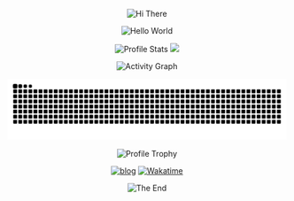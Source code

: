 <p align="center">
    <!-- https://github.com/kyechan99/capsule-render -->
    <img src="https://capsule-render.vercel.app/api?type=waving&color=gradient&height=300&&section=header&text=HI%20THERE&fontSize=90&fontAlign=50&fontAlignY=30&desc=I%20am%20Huaijin&descAlign=50&descSize=30&descAlignY=60&animation=twinkling" alt="Hi There" title="Hi There"/>
</p>

<p align="center">
    <!-- https://github.com/DenverCoder1/readme-typing-svg -->
    <img width="800" src="https://readme-typing-svg.demolab.com?font=LXGW+WenKai+TC&size=22&pause=1000&center=true&vCenter=true&random=false&width=600&lines=Welcome+to+my+GitHub+profile+page!+%F0%9F%91%8B" alt="Hello World" title="Hello World"/>
</p>

<p align="center">
    <!-- https://github.com/anuraghazra/github-readme-stats -->
    <!-- rules: https://github.com/anuraghazra/github-readme-stats/blob/master/src/calculateRank.js -->
    <img width="400" src="https://github-readme-stats.vercel.app/api?username=Huaijin2005&theme=transparent&show_icons=true&hide_border=true&show=reviews,discussions_started&hide_title=true&hide=contribs&number_format=long&count_private=true" alt="Profile Stats" title="Profile Stats" />
    <!-- https://github.com/DenverCoder1/github-readme-streak-stats -->
<!--     <img width="400" src="https://streak-stats.demolab.com?user=Huaijin2005&theme=transparent&hide_border=true" alt="Streak Stats" title="Streak Stats" /> -->
    <img width="400" src="https://github-readme-stats.vercel.app/api/top-langs/?username=Huaijin2005&layout=compact&theme=transparent&hide_border=true"/>    
    <!-- self-host in Vercel -->
    <!-- <img width="400" src="https://github-readme-streak-stats-Huaijin2005.vercel.app?user=Huaijin2005&theme=transparent&hide_border=true" alt="Streak Stats" title="Streak Stats" /> -->
</p>

<p align="center">
    <!-- https://github.com/Ashutosh00710/github-readme-activity-graph -->
    <img width="800" src="https://github-readme-activity-graph.vercel.app/graph?username=Huaijin2005&theme=github-compact&hide_border=true&area=true&custom_title=Activity%20Graph" alt="Activity Graph" title="Activity Graph" />
</p>


<p align="center">
	<img src="https://raw.githubusercontent.com/Huaijin2005/Huaijin2005/output/github-contribution-grid-snake-dark.svg"/>
</p>


<p align="center">
    <!-- https://github.com/ryo-ma/github-profile-trophy -->
    <!-- rules: https://github.com/ryo-ma/github-profile-trophy/blob/master/src/trophy.ts -->
    <img width="800" src="https://github-profile-trophy.vercel.app/?username=Huaijin2005&no-bg=true&no-frame=true&theme=algolia&title=-MultiLanguage" alt="Profile Trophy" title="Profile Trophy" />
</p>

<p align="center">
    <!-- https://github.com/badges/shields --> 
    <a href="https://lonelygod.me" target="_blank"><img src="https://img.shields.io/badge/blog-lonelygod.me-blue?logo=RSS&logoColor=f5f5f5" alt="blog" title="blog" /></a>
    <a href="https://wakatime.com/@Huaijin2005" target="_blank"><img src="https://wakatime.com/badge/user/2e2a9302-fda6-45e3-b0d2-5411e21a14f4.svg" alt="Wakatime" title="Wakatime" /></a>
    <!-- https://github.com/antonkomarev/github-profile-views-counter -->
<!--     <span><img src="https://komarev.com/ghpvc/?username=Huaijin2005&label=profile+views" alt="Profile Views" title="Profile Views" /></span> -->
</p>


<p align="center">
    <!-- https://github.com/kyechan99/capsule-render -->
    <img src="https://capsule-render.vercel.app/api?type=waving&color=gradient&height=300&&section=footer&text=THE%20END&fontSize=90&fontAlign=50&fontAlignY=70&desc=Keep%20it%20simple,%20stupid&descAlign=50&descSize=30&descAlignY=40&animation=twinkling" alt="The End" title="The End"/>
</p>

<!--
**Huaijin2005/Huaijin2005** is a ✨ _special_ ✨ repository because its `README.md` (this file) appears on your GitHub profile.

Here are some ideas to get you started:

- 🔭 I’m currently working on ...
- 🌱 I’m currently learning ...
- 👯 I’m looking to collaborate on ...
- 🤔 I’m looking for help with ...
- 💬 Ask me about ...
- 📫 How to reach me: ...
- 😄 Pronouns: ...
- ⚡ Fun fact: ...
  -->
